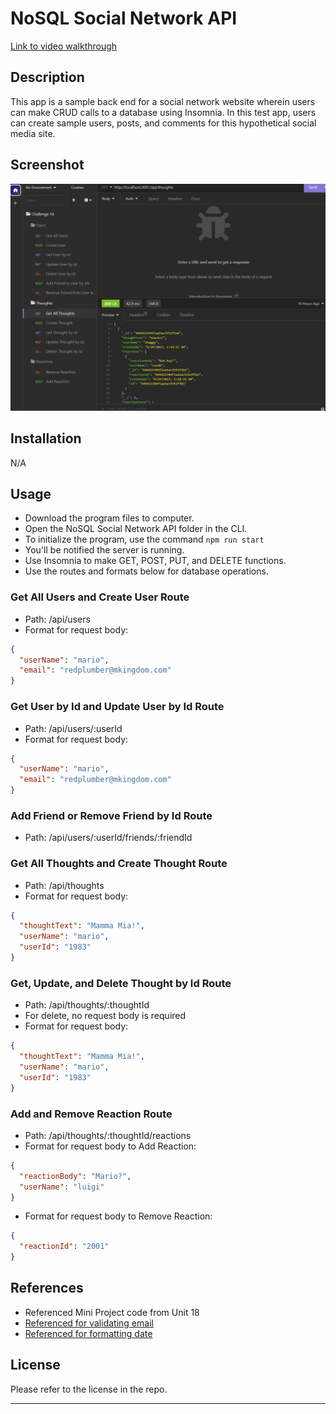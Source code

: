 # NoSQL Social Network API

[Link to video walkthrough](https://drive.google.com/file/d/1rjhTaKI-taKozNvKC-l5tHJPlta0VvSH/view)

## Description
This app is a sample back end for a social network website wherein users can make CRUD calls to a database using Insomnia. In this test app, users can create sample users, posts, and comments for this hypothetical social media site.

## Screenshot
![App Screenshot](./images/screenshot.png)

## Installation
N/A

## Usage
* Download the program files to computer.
* Open the NoSQL Social Network API folder in the CLI. 
* To initialize the program, use the command `npm run start`
* You'll be notified the server is running. 
* Use Insomnia to make GET, POST, PUT, and DELETE functions. 
* Use the routes and formats below for database operations.

### Get All Users and Create User Route
* Path: /api/users
* Format for request body: 
```json
{
  "userName": "mario",
  "email": "redplumber@mkingdom.com"
}
```

### Get User by Id and Update User by Id Route
* Path: /api/users/:userId
* Format for request body: 
```json
{
  "userName": "mario",
  "email": "redplumber@mkingdom.com"
}
```

### Add Friend or Remove Friend by Id Route
* Path: /api/users/:userId/friends/:friendId

### Get All Thoughts and Create Thought Route
* Path: /api/thoughts
* Format for request body: 
```json
{
  "thoughtText": "Mamma Mia!",
  "userName": "mario",
  "userId": "1983"
}
```

### Get, Update, and Delete Thought by Id Route
* Path: /api/thoughts/:thoughtId
* For delete, no request body is required
* Format for request body:
```json
{
  "thoughtText": "Mamma Mia!",
  "userName": "mario",
  "userId": "1983"
}
```

### Add and Remove Reaction Route
* Path: /api/thoughts/:thoughtId/reactions
* Format for request body to Add Reaction:
```json
{
  "reactionBody": "Mario?",
  "userName": "luigi"
}
```
* Format for request body to Remove Reaction: 
```json
{
  "reactionId": "2001"
}
```
## References
* Referenced Mini Project code from Unit 18
* [Referenced for validating email](https://blog.bounceless.io/validating-email-with-mongoose/)
* [Referenced for formatting date](https://stackoverflow.com/questions/14638018/current-time-formatting-with-javascript)

## License
Please refer to the license in the repo.
- - -


